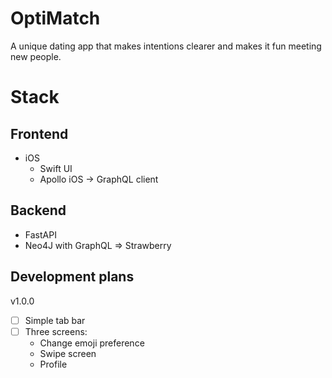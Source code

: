# OptiMatch

A unique dating app that makes intentions clearer and makes it fun meeting new people. 

# Stack

## Frontend
- iOS 
  - Swift UI 
  - Apollo iOS -> GraphQL client

## Backend
- FastAPI
- Neo4J with GraphQL => Strawberry

## Development plans
v1.0.0
- [ ] Simple tab bar
- [ ] Three screens:
    - Change emoji preference
    - Swipe screen
    - Profile
